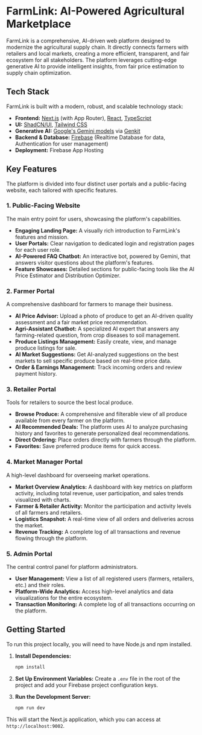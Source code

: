 # FarmLink: AI-Powered Agricultural Marketplace

FarmLink is a comprehensive, AI-driven web platform designed to modernize the agricultural supply chain. It directly connects farmers with retailers and local markets, creating a more efficient, transparent, and fair ecosystem for all stakeholders. The platform leverages cutting-edge generative AI to provide intelligent insights, from fair price estimation to supply chain optimization.

## Tech Stack

FarmLink is built with a modern, robust, and scalable technology stack:

-   **Frontend:** [Next.js](https://nextjs.org/) (with App Router), [React](https://react.dev/), [TypeScript](https://www.typescriptlang.org/)
-   **UI:** [ShadCN/UI](https://ui.shadcn.com/), [Tailwind CSS](https://tailwindcss.com/)
-   **Generative AI:** [Google's Gemini models](https://deepmind.google/technologies/gemini/) via [Genkit](https://firebase.google.com/docs/genkit)
-   **Backend & Database:** [Firebase](https://firebase.google.com/) (Realtime Database for data, Authentication for user management)
-   **Deployment:** Firebase App Hosting

## Key Features

The platform is divided into four distinct user portals and a public-facing website, each tailored with specific features.

### 1. Public-Facing Website

The main entry point for users, showcasing the platform's capabilities.

-   **Engaging Landing Page:** A visually rich introduction to FarmLink's features and mission.
-   **User Portals:** Clear navigation to dedicated login and registration pages for each user role.
-   **AI-Powered FAQ Chatbot:** An interactive bot, powered by Gemini, that answers visitor questions about the platform's features.
-   **Feature Showcases:** Detailed sections for public-facing tools like the AI Price Estimator and Distribution Optimizer.

### 2. Farmer Portal

A comprehensive dashboard for farmers to manage their business.

-   **AI Price Advisor:** Upload a photo of produce to get an AI-driven quality assessment and a fair market price recommendation.
-   **Agri-Assistant Chatbot:** A specialized AI expert that answers any farming-related question, from crop diseases to soil management.
-   **Produce Listings Management:** Easily create, view, and manage produce listings for sale.
-   **AI Market Suggestions:** Get AI-analyzed suggestions on the best markets to sell specific produce based on real-time price data.
-   **Order & Earnings Management:** Track incoming orders and review payment history.

### 3. Retailer Portal

Tools for retailers to source the best local produce.

-   **Browse Produce:** A comprehensive and filterable view of all produce available from every farmer on the platform.
-   **AI Recommended Deals:** The platform uses AI to analyze purchasing history and favorites to generate personalized deal recommendations.
-   **Direct Ordering:** Place orders directly with farmers through the platform.
-   **Favorites:** Save preferred produce items for quick access.

### 4. Market Manager Portal

A high-level dashboard for overseeing market operations.

-   **Market Overview Analytics:** A dashboard with key metrics on platform activity, including total revenue, user participation, and sales trends visualized with charts.
-   **Farmer & Retailer Activity:** Monitor the participation and activity levels of all farmers and retailers.
-   **Logistics Snapshot:** A real-time view of all orders and deliveries across the market.
-   **Revenue Tracking:** A complete log of all transactions and revenue flowing through the platform.

### 5. Admin Portal

The central control panel for platform administrators.

-   **User Management:** View a list of all registered users (farmers, retailers, etc.) and their roles.
-   **Platform-Wide Analytics:** Access high-level analytics and data visualizations for the entire ecosystem.
-   **Transaction Monitoring:** A complete log of all transactions occurring on the platform.

## Getting Started

To run this project locally, you will need to have Node.js and npm installed.

1.  **Install Dependencies:**
    ```bash
    npm install
    ```

2.  **Set Up Environment Variables:**
    Create a `.env` file in the root of the project and add your Firebase project configuration keys.

3.  **Run the Development Server:**
    ```bash
    npm run dev
    ```

This will start the Next.js application, which you can access at `http://localhost:9002`.
